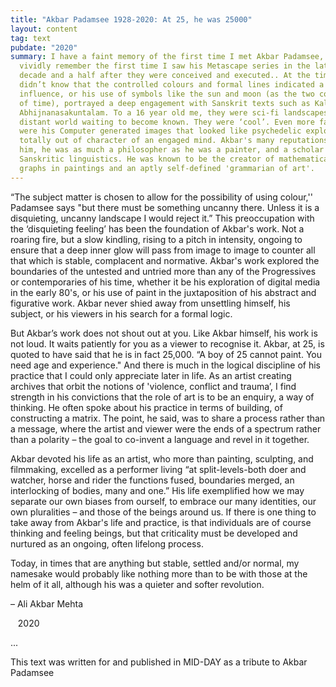 ```yaml
---
title: "Akbar Padamsee 1928-2020: At 25, he was 25000"
layout: content
tag: text
pubdate: "2020"
summary: I have a faint memory of the first time I met Akbar Padamsee, but I
  vividly remember the first time I saw his Metascape series in the late 90's, a
  decade and a half after they were conceived and executed.. At the time, I
  didn’t know that the controlled colours and formal lines indicated a Parisian
  influence, or his use of symbols like the sun and moon (as the two controllers
  of time), portrayed a deep engagement with Sanskrit texts such as Kalidasa’s
  Abhijnanasakuntalam. To a 16 year old me, they were sci-fi landscapes, of a
  distant world waiting to become known. They were ‘cool’. Even more fascinating
  were his Computer generated images that looked like psychedelic explorations
  totally out of character of an engaged mind. Akbar's many reputations preceded
  him, he was as much a philosopher as he was a painter, and a scholar of
  Sanskritic linguistics. He was known to be the creator of mathematical colour
  graphs in paintings and an aptly self-defined 'grammarian of art'.
---
```



“The subject matter is chosen to allow for the possibility of using colour,'' Padamsee says "but there must be something uncanny there. Unless it is a disquieting, uncanny landscape I would reject it.” This preoccupation with the ‘disquieting feeling’ has been the foundation of Akbar's work. Not a roaring fire, but a slow kindling, rising to a pitch in intensity, ongoing to ensure that a deep inner glow will pass from image to image to counter all that which is stable, complacent and normative. Akbar's work explored the boundaries of the untested and untried more than any of the Progressives or contemporaries of his time, whether it be his exploration of digital media in the early 80's, or his use of paint in the juxtaposition of his abstract and figurative work. Akbar never shied away from unsettling himself, his subject, or his viewers in his search for a formal logic.

But Akbar’s work does not shout out at you. Like Akbar himself, his work is not loud. It waits patiently for you as a viewer to recognise it. Akbar, at 25, is quoted to have said that he is in fact 25,000. “A boy of 25 cannot paint. You need age and experience." And there is much in the logical discipline of his practice that I could only appreciate later in life. As an artist creating archives that orbit the notions of 'violence, conflict and trauma’, I find strength in his convictions that the role of art is to be an enquiry, a way of thinking. He often spoke about his practice in terms of building, of constructing a matrix. The point, he said, was to share a process rather than a message, where the artist and viewer were the ends of a spectrum rather than a polarity – the goal to co-invent a language and revel in it together. 

Akbar devoted his life as an artist, who more than painting, sculpting, and filmmaking, excelled as a performer living “at split-levels-both doer and watcher, horse and rider the functions fused, boundaries merged, an interlocking of bodies, many and one.” His life exemplified how we may separate our own biases from ourself, to embrace our many identities, our own pluralities – and those of the beings around us. If there is one thing to take away from Akbar's life and practice, is that individuals are of course thinking and feeling beings, but that criticality must be developed and nurtured as an ongoing, often lifelong process. 

Today, in times that are anything but stable, settled and/or normal, my namesake would probably like nothing more than to be with those at the helm of it all, although his was a quieter and softer revolution.

– Ali Akbar Mehta

   2020

...

This text was written for and published in MID-DAY as a tribute to Akbar Padamsee